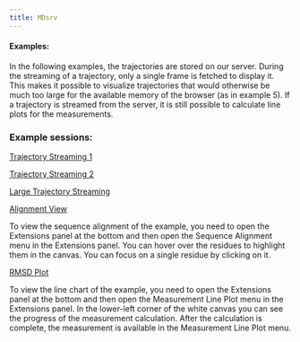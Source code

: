 ```yaml
---
title: MDsrv
---
```


#### Examples:



In the following examples, the trajectories are stored on our server. During the streaming of a trajectory, only a single frame is fetched to display it. This makes it possible to visualize trajectories that would otherwise be much too large for the available memory of the browser (as in example 5). If a trajectory is streamed from the server, it is still possible to calculate line plots for the measurements.



### Example sessions:



<a href="https://proteininformatics.informatik.uni-leipzig.de/?session-url=https%3A%2F%2Fremote.sca-ds.de%2Fget%2Fsession%2F80de2863-618b-4e4d-b811-316027fed991" target="_blank">Trajectory Streaming 1</a>

<a href="https://proteininformatics.informatik.uni-leipzig.de/?session-url=https%3A%2F%2Fremote.sca-ds.de%2Fget%2Fsession%2Fb7871196-f9a2-40e0-86dc-ccc6c11c7304" target="_blank">Trajectory Streaming 2</a>

<a href="https://proteininformatics.informatik.uni-leipzig.de/?session-url=https%3A%2F%2Fremote.sca-ds.de%2Fget%2Fsession%2Ff010cb1f-44ed-4938-8e56-610936224006" target="_blank">Large Trajectory Streaming</a>

<a href="https://proteininformatics.informatik.uni-leipzig.de/?session-url=https%3A%2F%2Fremote.sca-ds.de%2Fget%2Fsession%2F9ddf37db-a249-4f6e-b542-9626b1cf6182" target="_blank">Alignment View</a>

To view the sequence alignment of the example, you need to open the Extensions panel at the bottom and then open the Sequence Alignment menu in the Extensions panel. You can hover over the residues to highlight them in the canvas. You can focus on a single residue by clicking on it.


<a href="https://proteininformatics.informatik.uni-leipzig.de/?session-url=https%3A%2F%2Fremote.sca-ds.de%2Fget%2Fsession%2Fd462eb69-ca31-44c9-8d9b-42e159dc1f0e" target="_blank">RMSD Plot</a>

To view the line chart of the example, you need to open the Extensions panel at the bottom and then open the Measurement Line Plot menu in the Extensions panel. In the lower-left corner of the white canvas you can see the progress of the measurement calculation. After the calculation is complete, the measurement is available in the Measurement Line Plot menu. 
